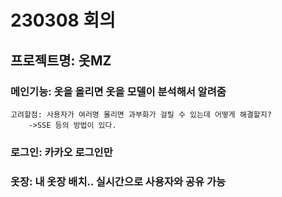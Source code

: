 # 230308 회의

## 프로젝트명: 옷MZ

### 메인기능: 옷을 올리면 옷을 모델이 분석해서 알려줌
    고려할점: 사용자가 여러명 몰리면 과부화가 걸릴 수 있는데 어떻게 해결할지?
        ->SSE 등의 방법이 있다. 
### 로그인: 카카오 로그인만
### 옷장: 내 옷장 배치.. 실시간으로 사용자와 공유 가능
